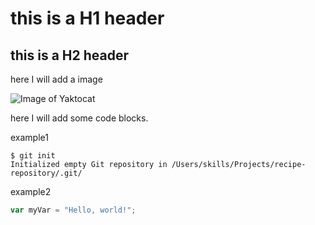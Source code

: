 # this is a H1 header

## this is a H2 header

here I will add a image

![Image of Yaktocat](https://octodex.github.com/images/yaktocat.png)

here I will add some code blocks.

example1

```
$ git init
Initialized empty Git repository in /Users/skills/Projects/recipe-repository/.git/
```

example2

``` javascript
var myVar = "Hello, world!";
```

